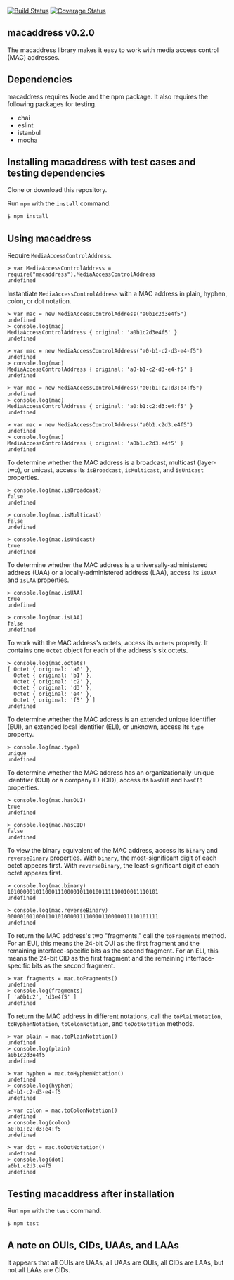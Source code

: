 [![Build Status](https://travis-ci.com/critical-path/macaddress-js.svg?branch=master)](https://travis-ci.com/critical-path/macaddress-js) [![Coverage Status](https://coveralls.io/repos/github/critical-path/macaddress-js/badge.svg?branch=master)](https://coveralls.io/github/critical-path/macaddress-js?branch=master)

## macaddress v0.2.0

The macaddress library makes it easy to work with media access control (MAC) addresses.


## Dependencies

macaddress requires Node and the npm package.  It also requires the following packages for testing.

- chai
- eslint
- istanbul
- mocha


## Installing macaddress with test cases and testing dependencies

Clone or download this repository.

Run `npm` with the `install` command.

```bash
$ npm install
```


## Using macaddress

Require `MediaAccessControlAddress`.

```node
> var MediaAccessControlAddress = require("macaddress").MediaAccessControlAddress
undefined
```

Instantiate `MediaAccessControlAddress` with a MAC address in plain, hyphen, colon, or dot notation.

```node
> var mac = new MediaAccessControlAddress("a0b1c2d3e4f5")
undefined
> console.log(mac)
MediaAccessControlAddress { original: 'a0b1c2d3e4f5' }
undefined
```

```node
> var mac = new MediaAccessControlAddress("a0-b1-c2-d3-e4-f5")
undefined
> console.log(mac)
MediaAccessControlAddress { original: 'a0-b1-c2-d3-e4-f5' }
undefined
```

```node
> var mac = new MediaAccessControlAddress("a0:b1:c2:d3:e4:f5")
undefined
> console.log(mac)
MediaAccessControlAddress { original: 'a0:b1:c2:d3:e4:f5' }
undefined
```

```node
> var mac = new MediaAccessControlAddress("a0b1.c2d3.e4f5")
undefined
> console.log(mac)
MediaAccessControlAddress { original: 'a0b1.c2d3.e4f5' }
undefined
```

To determine whether the MAC address is a broadcast, multicast (layer-two), or unicast, access its `isBroadcast`, `isMulticast`, and `isUnicast` properties.

```node
> console.log(mac.isBroadcast)
false
undefined
```

```node
> console.log(mac.isMulticast)
false
undefined
```

```node
> console.log(mac.isUnicast)
true
undefined
```

To determine whether the MAC address is a universally-administered address (UAA) or a locally-administered address (LAA), access its `isUAA` and `isLAA` properties.

```node
> console.log(mac.isUAA)
true
undefined
```

```node
> console.log(mac.isLAA)
false
undefined
```

To work with the MAC address's octets, access its `octets` property.  It contains one `Octet` object for each of the address's six octets.

```node
> console.log(mac.octets)
[ Octet { original: 'a0' },
  Octet { original: 'b1' },
  Octet { original: 'c2' },
  Octet { original: 'd3' },
  Octet { original: 'e4' },
  Octet { original: 'f5' } ]
undefined
```

To determine whether the MAC address is an extended unique identifier (EUI), an extended local identifier (ELI), or unknown, access its `type` property.

```node
> console.log(mac.type)
unique
undefined
```

To determine whether the MAC address has an organizationally-unique identifier (OUI) or a company ID (CID), access its `hasOUI` and `hasCID` properties.

```node
> console.log(mac.hasOUI)
true
undefined
```

```node
> console.log(mac.hasCID)
false
undefined
```

To view the binary equivalent of the MAC address, access its `binary` and `reverseBinary` properties. With `binary`, the most-significant digit of each octet appears first.  With `reverseBinary`, the least-significant digit of each octet appears first.

```node
> console.log(mac.binary)
101000001011000111000010110100111110010011110101
undefined
```

```node
> console.log(mac.reverseBinary)
000001011000110101000011110010110010011110101111
undefined
```

To return the MAC address's two "fragments," call the `toFragments` method.  For an EUI, this means the 24-bit OUI as the first fragment and the remaining interface-specific bits as the second fragment.  For an ELI, this means the 24-bit CID as the first fragment and the remaining interface-specific bits as the second fragment.

```node
> var fragments = mac.toFragments()
undefined
> console.log(fragments)
[ 'a0b1c2', 'd3e4f5' ]
undefined
```

To return the MAC address in different notations, call the `toPlainNotation`, `toHyphenNotation`, `toColonNotation`, and `toDotNotation` methods.

```node
> var plain = mac.toPlainNotation()
undefined
> console.log(plain)
a0b1c2d3e4f5
undefined
```

```node
> var hyphen = mac.toHyphenNotation()
undefined
> console.log(hyphen)
a0-b1-c2-d3-e4-f5
undefined
```

```node
> var colon = mac.toColonNotation()
undefined
> console.log(colon)
a0:b1:c2:d3:e4:f5
undefined
```

```node
> var dot = mac.toDotNotation()
undefined
> console.log(dot)
a0b1.c2d3.e4f5
undefined
```


## Testing macaddress after installation

Run `npm` with the `test` command.

```bash
$ npm test
```


## A note on OUIs, CIDs, UAAs, and LAAs

It appears that all OUIs are UAAs, all UAAs are OUIs, all CIDs are LAAs, but not all LAAs are CIDs.
